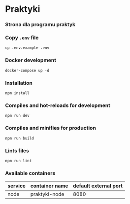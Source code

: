 # Praktyki
### Strona dla programu praktyk

### Copy `.env` file

```
cp .env.example .env
```

### Docker development

```
docker-compose up -d
```

### Installation

```
npm install
```

### Compiles and hot-reloads for development

```
npm run dev
```

### Compiles and minifies for production

```
npm run build
```

### Lints files

```
npm run lint
```

### Available containers

| service | container name | default external port |
| ------- |----------------| --------------------- |
| node    | praktyki-node  | 8080                  |